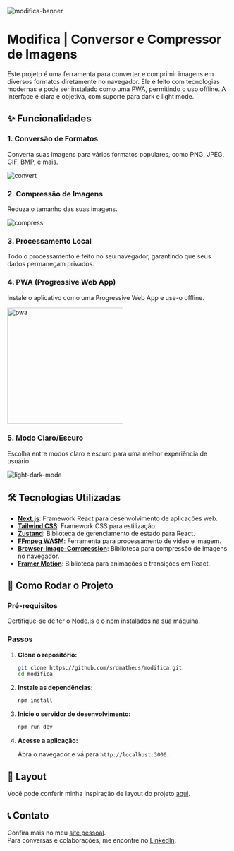 ![modifica-banner](https://github.com/user-attachments/assets/0953a1e7-a937-42a8-913a-b00193bb7e03)

# Modifica | Conversor e Compressor de Imagens

Este projeto é uma ferramenta para converter e comprimir imagens em diversos formatos diretamente no navegador. Ele é feito com tecnologias modernas e pode ser instalado como uma PWA, permitindo o uso offline. A interface é clara e objetiva, com suporte para dark e light mode.

## ✨ Funcionalidades

### 1. Conversão de Formatos

Converta suas imagens para vários formatos populares, como PNG, JPEG, GIF, BMP, e mais.

![convert](https://github.com/user-attachments/assets/ce4cc339-5c26-45e4-9ef3-4f8129996ba0)

### 2. Compressão de Imagens

Reduza o tamanho das suas imagens.

![compress](https://github.com/user-attachments/assets/b5069a99-8a7a-4613-9230-5a7f5339b259)

### 3. Processamento Local

Todo o processamento é feito no seu navegador, garantindo que seus dados permaneçam privados.

### 4. PWA (Progressive Web App)

Instale o aplicativo como uma Progressive Web App e use-o offline.

<img width="263" alt="pwa" src="https://github.com/user-attachments/assets/ae392b26-f2bb-4fab-a24c-0bd9e8e53270">



### 5. Modo Claro/Escuro

Escolha entre modos claro e escuro para uma melhor experiência de usuário.

![light-dark-mode](https://github.com/user-attachments/assets/e5a02992-252d-4f25-b410-ef4254269b16)

## 🛠️ Tecnologias Utilizadas

- **[Next.js](https://nextjs.org/)**: Framework React para desenvolvimento de aplicações web.
- **[Tailwind CSS](https://tailwindcss.com/)**: Framework CSS para estilização.
- **[Zustand](https://zustand-demo.pmnd.rs/)**: Biblioteca de gerenciamento de estado para React.
- **[FFmpeg WASM](https://github.com/ffmpegwasm/ffmpeg.wasm)**: Ferramenta para processamento de vídeo e imagem.
- **[Browser-Image-Compression](https://www.npmjs.com/package/browser-image-compression)**: Biblioteca para compressão de imagens no navegador.
- **[Framer Motion](https://www.framer.com/motion/)**: Biblioteca para animações e transições em React.

## 🚀 Como Rodar o Projeto

### Pré-requisitos

Certifique-se de ter o [Node.js](https://nodejs.org/) e o [npm](https://www.npmjs.com/) instalados na sua máquina.

### Passos

1. **Clone o repositório:**

   ```bash
   git clone https://github.com/srdmatheus/modifica.git
   cd modifica
   ```
   
2. **Instale as dependências:**

   ```bash
   npm install
   ```
   
3. **Inicie o servidor de desenvolvimento:**
  
    ```bash
   npm run dev
   ```
   
4. **Acesse a aplicação:**
  
    Abra o navegador e vá para `http://localhost:3000.`
    

## 🎨 Layout
Você pode conferir minha inspiração de layout do projeto [aqui](https://dribbble.com/shots/19025037-Cloudify-Cloud-File-Converter-Website).

## 📞 Contato
Confira mais no meu [site pessoal](https://rmatheus.com/).  
Para conversas e colaborações, me encontre no [LinkedIn](https://linkedin.com/in/srdmatheus).

   
